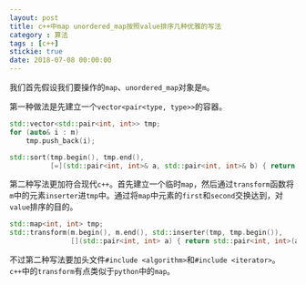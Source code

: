 ```yaml
---
layout: post
title: c++中map unordered_map按照value排序几种优雅的写法
category : 算法
tags : [c++]
stickie: true
date: 2018-07-08 00:00:00
---
```


我们首先假设我们要操作的`map`、`unordered_map`对象是`m`。

第一种做法是先建立一个`vector<pair<type, type>>`的容器。

```c++
std::vector<std::pair<int, int>> tmp;
for (auto& i : m)
    tmp.push_back(i);

std::sort(tmp.begin(), tmp.end(), 
          [=](std::pair<int, int>& a, std::pair<int, int>& b) { return a.second < b.second; });
```

第二种写法更加符合现代`c++`。首先建立一个临时`map`，然后通过`transform`函数将`m`中的元素`inserter`进`tmp`中。通过将`map`中元素的`first`和`second`交换达到，对`value`排序的目的。

```c++
std::map<int, int> tmp;
std::transform(m.begin(), m.end(), std::inserter(tmp, tmp.begin()), 
               [](std::pair<int, int> a) { return std::pair<int, int>(a.second, a.first); });
```

不过第二种写法要加头文件`#include <algorithm>`和`#include <iterator>`。`c++`中的`transform`有点类似于`python`中的`map`。